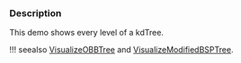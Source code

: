 ### Description
This demo shows every level of a kdTree.

!!! seealso
    [VisualizeOBBTree](/Cxx/DataStructures/VisualizeOBBTree) and [VisualizeModifiedBSPTree](/Cxx/DataStructures/VisualizeModifiedBSPTree).
